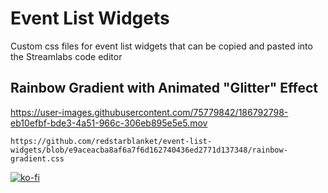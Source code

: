 # Event List Widgets
Custom css files for event list widgets that can be copied and pasted into the Streamlabs code editor

## Rainbow Gradient with Animated "Glitter" Effect

https://user-images.githubusercontent.com/75779842/186792798-eb10efbf-bde3-4a51-966c-306eb895e5e5.mov

```
https://github.com/redstarblanket/event-list-widgets/blob/e9aceacba8af6a7f6d162740436ed2771d137348/rainbow-gradient.css
```

[![ko-fi](https://ko-fi.com/img/githubbutton_sm.svg)](https://ko-fi.com/O4O5BY0J2)



